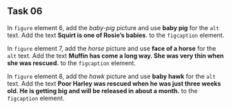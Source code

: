 ## Task 06
In `figure` element 6, add the *baby-pig* picture and use  **baby pig** for the `alt` text. Add the text **Squirt is one of Rosie’s babies**. to the `figcaption` element. 

In `figure` element 7, add the *horse* picture and use  **face of a horse** for the `alt` text. Add the text **Muffin has come a long way. She was very thin when she was rescued.**  to the `figcaption` element. 

In `figure` element 8, add the *hawk* picture and use **baby hawk** for the `alt` text.  Add the text  **Poor Harley was rescued when he was just three weeks old. He is getting big and will be released in about a month.** to the `figcaption` element.